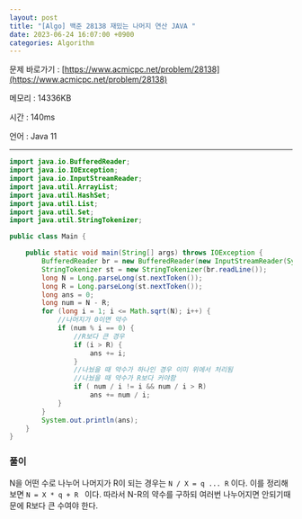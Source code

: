 ```yaml
---
layout: post
title: "[Algo] 백준 28138 재밌는 나머지 연산 JAVA "
date: 2023-06-24 16:07:00 +0900
categories: Algorithm
---
```


문제 바로가기 : [https://www.acmicpc.net/problem/28138](https://www.acmicpc.net/problem/28138)

메모리 : 14336KB

시간 : 140ms

언어 : Java 11

---

```java
import java.io.BufferedReader;
import java.io.IOException;
import java.io.InputStreamReader;
import java.util.ArrayList;
import java.util.HashSet;
import java.util.List;
import java.util.Set;
import java.util.StringTokenizer;

public class Main {

    public static void main(String[] args) throws IOException {
        BufferedReader br = new BufferedReader(new InputStreamReader(System.in));
        StringTokenizer st = new StringTokenizer(br.readLine());
        long N = Long.parseLong(st.nextToken());
        long R = Long.parseLong(st.nextToken());
        long ans = 0;
        long num = N - R;
        for (long i = 1; i <= Math.sqrt(N); i++) {
            //나머지가 0이면 약수
            if (num % i == 0) {
                //R보다 큰 경우
                if (i > R) {
                    ans += i;
                }
                //나눴을 때 약수가 하나인 경우 이미 위에서 처리됨
                //나눴을 때 약수가 R보다 커야함
                if ( num / i != i && num / i > R)
                    ans += num / i;
            }
        }
        System.out.println(ans);
    }
}
```

### 풀이

N을 어떤 수로 나누어 나머지가 R이 되는 경우는 `N / X = q ... R` 이다.
이를 정리해보면 `N = X * q + R ` 이다. 따라서 N-R의 약수를 구하되 여러번 나누어지면 안되기때문에 R보다 큰 수여야 한다.
